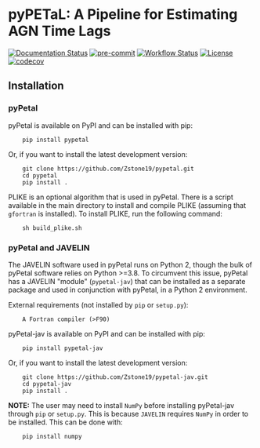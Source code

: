 # pyPETaL: A Pipeline for Estimating AGN Time Lags

[![Documentation Status](https://readthedocs.org/projects/pypetal/badge/?version=latest)](https://pypetal.readthedocs.io/en/latest/?badge=latest)
[![pre-commit](https://img.shields.io/badge/pre--commit-enabled-brightgreen?logo=pre-commit)](https://github.com/pre-commit/pre-commit)
[![Workflow Status](https://img.shields.io/github/actions/workflow/status/Zstone19/pypetal/python-package.yml)](https://img.shields.io/github/actions/workflow/status/Zstone19/pypetal/python-package.yml)
[![License](https://img.shields.io/github/license/Zstone19/pypetal)](https://img.shields.io/github/license/Zstone19/pypetal)
[![codecov](https://codecov.io/gh/Zstone19/pypetal/branch/main/graph/badge.svg?token=00O40N9H05)](https://codecov.io/gh/Zstone19/pypetal)



## Installation

### pyPetal

pyPetal is available on PyPI and can be installed with pip:
```
    pip install pypetal
```

Or, if you want to install the latest development version:
```
    git clone https://github.com/Zstone19/pypetal.git
    cd pypetal
    pip install .
```


PLIKE is an optional algorithm that is used in pyPetal. There is a script available in the main directory to install and compile PLIKE (assuming that `gfortran` is installed). To install PLIKE, run the following command:
```
    sh build_plike.sh
```



### pyPetal and JAVELIN

The JAVELIN software used in pyPetal runs on Python 2, though the bulk of pyPetal software relies on Python >=3.8. To circumvent this issue, pyPetal has a JAVELIN "module" (``pypetal-jav``) that can be installed as a separate package and used in conjunction with pyPetal, in a Python 2 environment.


External requirements (not installed by ``pip`` or ``setup.py``):
```
    A Fortran compiler (>F90)
```


pyPetal-jav is available on PyPI and can be installed with pip:
```
    pip install pypetal-jav
```


Or, if you want to install the latest development version:
```
    git clone https://github.com/Zstone19/pypetal-jav.git
    cd pypetal-jav
    pip install .
```


__NOTE:__ The user may need to install ``NumPy`` before installing pyPetal-jav through ``pip`` or ``setup.py``. This is because ``JAVELIN`` requires ``NumPy`` in order to be installed. This can be done with:
```
    pip install numpy
```
